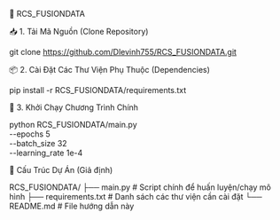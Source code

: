 🧠 RCS_FUSIONDATA

📥 1. Tải Mã Nguồn (Clone Repository)

git clone https://github.com/Dlevinh755/RCS_FUSIONDATA.git

📦 2. Cài Đặt Các Thư Viện Phụ Thuộc (Dependencies)

pip install -r RCS_FUSIONDATA/requirements.txt

🚀 3. Khởi Chạy Chương Trình Chính

python RCS_FUSIONDATA/main.py \
    --epochs 5 \
    --batch_size 32 \
    --learning_rate 1e-4

📁 Cấu Trúc Dự Án (Giả định)

RCS_FUSIONDATA/
├── main.py              # Script chính để huấn luyện/chạy mô hình
├── requirements.txt     # Danh sách các thư viện cần cài đặt
└── README.md            # File hướng dẫn này
